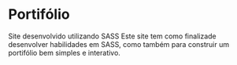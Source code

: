 # Portifólio
Site desenvolvido utilizando SASS
Este site tem como finalizade desenvolver habilidades em SASS, como também para construir um portifólio bem simples e interativo.
